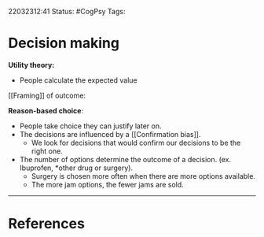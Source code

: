 22032312:41
Status:  #CogPsy 
Tags: 

# Decision making

**Utility theory:**
- People calculate the expected value 

[[Framing]] of outcome:

**Reason-based choice**:
- People take choice they can justify later on. 
- The decisions are influenced by a [[Confirmation bias]]. 
	- We look for decisions that would confirm our decisions to be the right one.
- The number of options determine the outcome of a decision. (ex. Ibuprofen, \*other drug or surgery).
	- Surgery is chosen more often when there are more options available. 
	- The more jam options, the fewer jams are sold.

---
# References